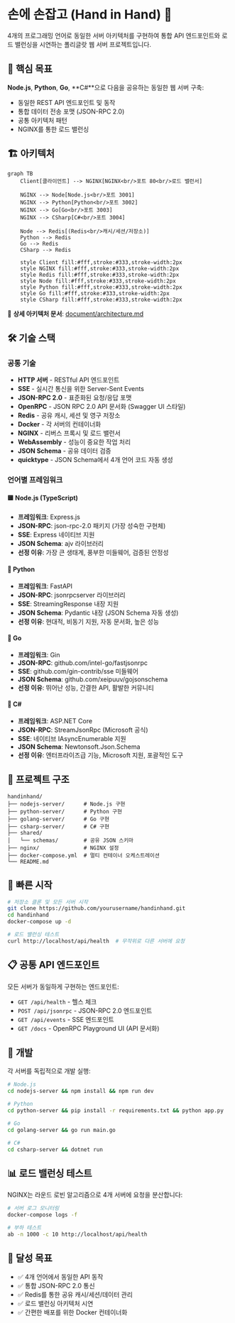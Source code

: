 # 손에 손잡고 (Hand in Hand) 🤝

4개의 프로그래밍 언어로 동일한 서버 아키텍처를 구현하여 통합 API 엔드포인트와 로드 밸런싱을 시연하는 폴리글랏 웹 서버 프로젝트입니다.

## 🎯 핵심 목표
**Node.js**, **Python**, **Go**, **C#**으로 다음을 공유하는 동일한 웹 서버 구축:
- 동일한 REST API 엔드포인트 및 동작
- 통합 데이터 전송 포맷 (JSON-RPC 2.0)
- 공통 아키텍처 패턴
- NGINX를 통한 로드 밸런싱

## 🏗️ 아키텍처

```mermaid
graph TB
    Client[클라이언트] --> NGINX[NGINX<br/>포트 80<br/>로드 밸런서]
    
    NGINX --> Node[Node.js<br/>포트 3001]
    NGINX --> Python[Python<br/>포트 3002]
    NGINX --> Go[Go<br/>포트 3003]
    NGINX --> CSharp[C#<br/>포트 3004]
    
    Node --> Redis[(Redis<br/>캐시/세션/저장소)]
    Python --> Redis
    Go --> Redis
    CSharp --> Redis
    
    style Client fill:#fff,stroke:#333,stroke-width:2px
    style NGINX fill:#fff,stroke:#333,stroke-width:2px
    style Redis fill:#fff,stroke:#333,stroke-width:2px
    style Node fill:#fff,stroke:#333,stroke-width:2px
    style Python fill:#fff,stroke:#333,stroke-width:2px
    style Go fill:#fff,stroke:#333,stroke-width:2px
    style CSharp fill:#fff,stroke:#333,stroke-width:2px
```

📖 **상세 아키텍처 문서**: [document/architecture.md](./document/architecture.md)

## 🛠️ 기술 스택

### 공통 기술
- **HTTP 서버** - RESTful API 엔드포인트
- **SSE** - 실시간 통신을 위한 Server-Sent Events
- **JSON-RPC 2.0** - 표준화된 요청/응답 포맷
- **OpenRPC** - JSON RPC 2.0 API 문서화 (Swagger UI 스타일)
- **Redis** - 공유 캐시, 세션 및 영구 저장소
- **Docker** - 각 서버의 컨테이너화
- **NGINX** - 리버스 프록시 및 로드 밸런서
- **WebAssembly** - 성능이 중요한 작업 처리
- **JSON Schema** - 공유 데이터 검증
- **quicktype** - JSON Schema에서 4개 언어 코드 자동 생성

### 언어별 프레임워크

#### 🟨 Node.js (TypeScript)
- **프레임워크**: Express.js
- **JSON-RPC**: json-rpc-2.0 패키지 (가장 성숙한 구현체)
- **SSE**: Express 네이티브 지원
- **JSON Schema**: ajv 라이브러리
- **선정 이유**: 가장 큰 생태계, 풍부한 미들웨어, 검증된 안정성

#### 🐍 Python
- **프레임워크**: FastAPI
- **JSON-RPC**: jsonrpcserver 라이브러리
- **SSE**: StreamingResponse 내장 지원
- **JSON Schema**: Pydantic 내장 (JSON Schema 자동 생성)
- **선정 이유**: 현대적, 비동기 지원, 자동 문서화, 높은 성능

#### 🐹 Go
- **프레임워크**: Gin
- **JSON-RPC**: github.com/intel-go/fastjsonrpc
- **SSE**: github.com/gin-contrib/sse 미들웨어
- **JSON Schema**: github.com/xeipuuv/gojsonschema
- **선정 이유**: 뛰어난 성능, 간결한 API, 활발한 커뮤니티

#### 🔷 C#
- **프레임워크**: ASP.NET Core
- **JSON-RPC**: StreamJsonRpc (Microsoft 공식)
- **SSE**: 네이티브 IAsyncEnumerable 지원
- **JSON Schema**: Newtonsoft.Json.Schema
- **선정 이유**: 엔터프라이즈급 기능, Microsoft 지원, 포괄적인 도구

## 📁 프로젝트 구조
```
handinhand/
├── nodejs-server/      # Node.js 구현
├── python-server/      # Python 구현
├── golang-server/      # Go 구현
├── csharp-server/      # C# 구현
├── shared/
│   └── schemas/        # 공유 JSON 스키마
├── nginx/              # NGINX 설정
├── docker-compose.yml  # 멀티 컨테이너 오케스트레이션
└── README.md
```

## 🚀 빠른 시작
```bash
# 저장소 클론 및 모든 서버 시작
git clone https://github.com/yourusername/handinhand.git
cd handinhand
docker-compose up -d

# 로드 밸런싱 테스트
curl http://localhost/api/health  # 무작위로 다른 서버에 요청
```

## 📋 공통 API 엔드포인트
모든 서버가 동일하게 구현하는 엔드포인트:
- `GET /api/health` - 헬스 체크
- `POST /api/jsonrpc` - JSON-RPC 2.0 엔드포인트
- `GET /api/events` - SSE 엔드포인트
- `GET /docs` - OpenRPC Playground UI (API 문서화)

## 🔧 개발
각 서버를 독립적으로 개발 실행:
```bash
# Node.js
cd nodejs-server && npm install && npm run dev

# Python
cd python-server && pip install -r requirements.txt && python app.py

# Go
cd golang-server && go run main.go

# C#
cd csharp-server && dotnet run
```

## 📊 로드 밸런싱 테스트
NGINX는 라운드 로빈 알고리즘으로 4개 서버에 요청을 분산합니다:
```bash
# 서버 로그 모니터링
docker-compose logs -f

# 부하 테스트
ab -n 1000 -c 10 http://localhost/api/health
```

## 🎯 달성 목표
- ✅ 4개 언어에서 동일한 API 동작
- ✅ 통합 JSON-RPC 2.0 통신
- ✅ Redis를 통한 공유 캐시/세션/데이터 관리
- ✅ 로드 밸런싱 아키텍처 시연
- ✅ 간편한 배포를 위한 Docker 컨테이너화